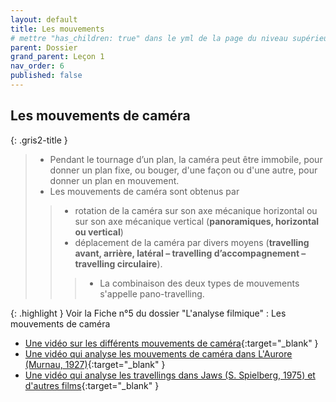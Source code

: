 ```yaml
---
layout: default
title: Les mouvements
# mettre "has_children: true" dans le yml de la page du niveau supérieur
parent: Dossier
grand_parent: Leçon 1
nav_order: 6
published: false
---
```

## Les mouvements de caméra

{: .gris2-title }
> - Pendant le tournage d’un plan, la caméra peut être immobile, pour donner un plan fixe, ou bouger, d'une façon ou d'une autre, pour donner un plan en mouvement. 
> - Les mouvements de caméra sont obtenus par 
>> - rotation de la caméra sur son axe mécanique horizontal ou sur son axe mécanique vertical (**panoramiques, horizontal ou vertical**) 
>> -  déplacement de la caméra par divers moyens (**travelling avant, arrière, latéral – travelling d’accompagnement – travelling circulaire**).
>>> - La combinaison des deux types de mouvements s'appelle pano-travelling.

{: .highlight }
Voir la Fiche n°5 du dossier "L'analyse filmique" : Les mouvements de caméra

- [Une vidéo sur les différents mouvements de caméra](https://drive.google.com/file/d/1LlufPl-QXakqKYU6DhksnA06cY_ubyDd/view?usp=drive_link){:target="_blank" }
- [Une vidéo qui analyse les mouvements de caméra dans L'Aurore (Murnau, 1927)](https://drive.google.com/file/d/1Mp_9eYmfeOWg9zDGhr_kdERxq2rivgG4/view?usp=drive_link){:target="_blank" }
- [Une vidéo qui analyse les travellings dans Jaws (S. Spielberg, 1975) et d'autres films](https://drive.google.com/file/d/1WFPy-Sg3bHSvk4jBj8IWDDn2TtC94Csv/view?usp=drive_link){:target="_blank" }